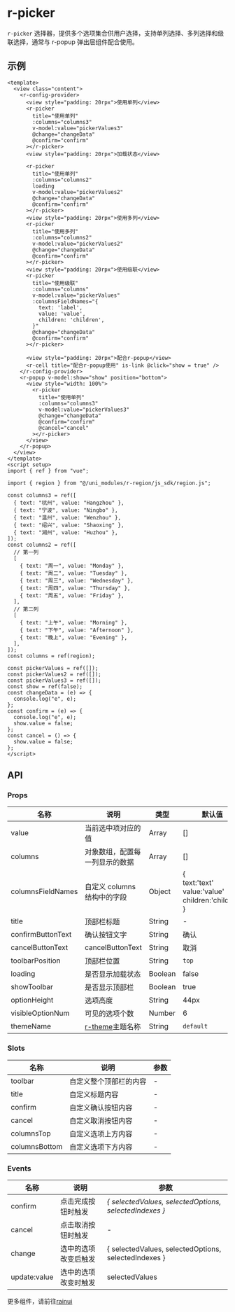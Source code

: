 # r-picker

`r-picker` 选择器，提供多个选项集合供用户选择，支持单列选择、多列选择和级联选择，通常与 r-popup 弹出层组件配合使用。

## 示例

```vue
<template>
  <view class="content">
    <r-config-provider>
      <view style="padding: 20rpx">使用单列</view>
      <r-picker
        title="使用单列"
        :columns="columns3"
        v-model:value="pickerValues3"
        @change="changeData"
        @confirm="confirm"
      ></r-picker>
      <view style="padding: 20rpx">加载状态</view>

      <r-picker
        title="使用单列"
        :columns="columns2"
        loading
        v-model:value="pickerValues2"
        @change="changeData"
        @confirm="confirm"
      ></r-picker>
      <view style="padding: 20rpx">使用多列</view>
      <r-picker
        title="使用多列"
        :columns="columns2"
        v-model:value="pickerValues2"
        @change="changeData"
        @confirm="confirm"
      ></r-picker>
      <view style="padding: 20rpx">使用级联</view>
      <r-picker
        title="使用级联"
        :columns="columns"
        v-model:value="pickerValues"
        :columnsFieldNames="{
          text: 'label',
          value: 'value',
          children: 'children',
        }"
        @change="changeData"
        @confirm="confirm"
      ></r-picker>

      <view style="padding: 20rpx">配合r-popup</view>
      <r-cell title="配合r-popup使用" is-link @click="show = true" />
    </r-config-provider>
    <r-popup v-model:show="show" position="bottom">
      <view style="width: 100%">
        <r-picker
          title="使用单列"
          :columns="columns3"
          v-model:value="pickerValues3"
          @change="changeData"
          @confirm="confirm"
          @cancel="cancel"
        ></r-picker>
      </view>
    </r-popup>
  </view>
</template>
<script setup>
import { ref } from "vue";

import { region } from "@/uni_modules/r-region/js_sdk/region.js";

const columns3 = ref([
  { text: "杭州", value: "Hangzhou" },
  { text: "宁波", value: "Ningbo" },
  { text: "温州", value: "Wenzhou" },
  { text: "绍兴", value: "Shaoxing" },
  { text: "湖州", value: "Huzhou" },
]);
const columns2 = ref([
  // 第一列
  [
    { text: "周一", value: "Monday" },
    { text: "周二", value: "Tuesday" },
    { text: "周三", value: "Wednesday" },
    { text: "周四", value: "Thursday" },
    { text: "周五", value: "Friday" },
  ],
  // 第二列
  [
    { text: "上午", value: "Morning" },
    { text: "下午", value: "Afternoon" },
    { text: "晚上", value: "Evening" },
  ],
]);
const columns = ref(region);

const pickerValues = ref([]);
const pickerValues2 = ref([]);
const pickerValues3 = ref([]);
const show = ref(false);
const changeData = (e) => {
  console.log("e", e);
};
const confirm = (e) => {
  console.log("e", e);
  show.value = false;
};
const cancel = () => {
  show.value = false;
};
</script>
```

## API

### Props

| 名称              | 说明                                                         | 类型    | 默认值                                                                   | 可选值   |
| ----------------- | ------------------------------------------------------------ | ------- | ------------------------------------------------------------------------ | -------- |
| value             | 当前选中项对应的值                                           | Array   | []                                                                       | -        |
| columns           | 对象数组，配置每一列显示的数据                               | Array   | []                                                                       | -        |
| columnsFieldNames | 自定义 columns 结构中的字段                                  | Object  | {<br /> text:'text'<br /> value:'value'<br /> children:'children'<br />} | -        |
| title             | 顶部栏标题                                                   | String  | -                                                                        | -        |
| confirmButtonText | 确认按钮文字                                                 | String  | 确认                                                                     |          |
| cancelButtonText  | cancelButtonText                                             | String  | 取消                                                                     |          |
| toolbarPosition   | 顶部栏位置                                                   | String  | `top`                                                                    | `bottom` |
| loading           | 是否显示加载状态                                             | Boolean | false                                                                    | true     |
| showToolbar       | 是否显示顶部栏                                               | Boolean | true                                                                     | false    |
| optionHeight      | 选项高度                                                     | String  | 44px                                                                     |          |
| visibleOptionNum  | 可见的选项个数                                               | Number  | 6                                                                        |          |
| themeName         | [r-theme](https://ext.dcloud.net.cn/plugin?id=18661)主题名称 | String  | `default`                                                                |          |

### Slots

| 名称          | 说明                   | 参数 |
| ------------- | ---------------------- | ---- |
| toolbar       | 自定义整个顶部栏的内容 | -    |
| title         | 自定义标题内容         | -    |
| confirm       | 自定义确认按钮内容     | -    |
| cancel        | 自定义取消按钮内容     | -    |
| columnsTop    | 自定义选项上方内容     | -    |
| columnsBottom | 自定义选项下方内容     | -    |

### Events

| 名称         | 说明                 | 参数                                                   |
| ------------ | -------------------- | ------------------------------------------------------ |
| confirm      | 点击完成按钮时触发   | _{ selectedValues, selectedOptions, selectedIndexes }_ |
| cancel       | 点击取消按钮时触发   | -                                                      |
| change       | 选中的选项改变后触发 | { selectedValues, selectedOptions, selectedIndexes }   |
| update:value | 选中的选项改变时触发 | selectedValues                                         |


更多组件，请前往[rainui](https://ext.dcloud.net.cn/plugin?id=19701)